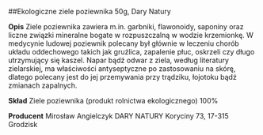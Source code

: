 ##Ekologiczne ziele poziewnika 50g, Dary Natury

**Opis** Ziele poziewnika zawiera m.in. garbniki, flawonoidy, saponiny oraz liczne związki mineralne bogate w rozpuszczalną w wodzie krzemionkę. W medycynie ludowej poziewnik polecany był głównie w leczeniu chorób układu oddechowego takich jak gruźlica, zapalenie płuc, oskrzeli czy długo utrzymujący się kaszel. Napar bądź odwar z ziela, według literatury zielarskiej, ma właściwości antyseptyczne po zastosowaniu na skórę, dlatego polecany jest do jej przemywania przy trądziku, łojotoku bądź zmianach zapalnych.  

**Skład** Ziele poziewnika (produkt rolnictwa ekologicznego) 100%

**Producent** Mirosław Angielczyk DARY NATURY
Koryciny 73, 17-315 Grodzisk